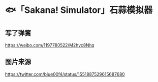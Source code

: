 # 🐟「Sakana! Simulator」石蒜模拟器

## 写了弹簧
https://weibo.com/1197780522/M2hvc8Nhq

## 图片来源
https://twitter.com/blue00f4/status/1551887529615687680